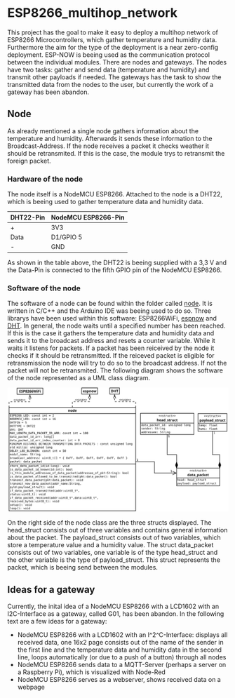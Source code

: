 # ESP8266_multihop_network
This project has the goal to make it easy to deploy a multihop network of ESP8266 Microcontrollers, which gather temperature and humidity data.
Furthermore the aim for the type of the deployment is a near zero-config deployment. ESP-NOW is beeing used as the communication protocol between the individual modules.
There are nodes and gateways. The nodes have two tasks: gather and send data (temperature and humidity) and transmit other payloads if needed. The gateways has the task to show the transmitted data from the nodes to the user, but currently the work of a gateway has been abandon.

## Node
As already mentioned a single node gathers information about the temperature and humidity. Afterwards it sends these information to the Broadcast-Address.
If the node receives a packet it checks weather it should be retransmited. If this is the case, the module trys to retransmit the foreign packet.

### Hardware of the node
The node itself is a NodeMCU ESP8266. Attached to the node is a DHT22, which is beeing used to gather temperature data and humidity data.

| DHT22-Pin | NodeMCU ESP8266-Pin |
| ----------- | ----------- |
| + | 3V3 |
| Data | D1/GPIO 5 |
| - | GND |

As shown in the table above, the DHT22 is beeing supplied with a 3,3 V and the Data-Pin is connected to the fifth GPIO pin of the NodeMCU ESP8266.

### Software of the node
The software of a node can be found within the folder called [node](https://github.com/RaphWa/ESP8266_multihop_network/blob/main/node). It is written in C/C++ and the Arduino IDE was beeing used to do so. Three librarys have been used within this software: ESP8266WiFi, [espnow](https://github.com/esp8266/Arduino/blob/master/tools/sdk/include/espnow.h) and [DHT](https://github.com/adafruit/DHT-sensor-library).
In general, the node waits until a specified number has been reached. If this is the case it gathers the temperature data and humidity data and sends it to the broadcast address and resets a counter variable. While it waits it listens for packets. If a packet has been reiceived by the node it checks if it should be retransmitted. If the reiceved packet is eligible for retransmission the node will try to do so to the broadcast address. If not the packet will not be retransmited. 
The following diagram shows the software of the node represented as a UML class diagram.

![node_uml_class_diagram](https://github.com/RaphWa/ESP8266_multihop_network/blob/main/images/node_uml_class_diagram.svg)

On the right side of the node class are the three structs displayed. The head_struct consists out of three variables and contains general information about the packet. The payload_struct consists out of two variables, which store a temperature value and a humidity value. The struct data_packet consists out of two variables, one variable is of the type head_struct and the other variable is the type of payload_struct. This struct represents the packet, which is beeing send between the modules.

## Ideas for a gateway
Currently, the inital idea of a NodeMCU ESP8266 with a LCD1602 with an I2C-Interface as a gateway, called G01, has been abandon. In the following text are a few ideas for a gateway:
- NodeMCU ESP8266 with a LCD1602 with an I^2^C-Interface: displays all received data, one 16x2 page consists out of the name of the sender in the first line and the temperature data and humidity data in the second line, loops automatically (or due to a push of a button) through all nodes
- NodeMCU ESP8266 sends data to a MQTT-Server (perhaps a server on a Raspberry Pi), which is visualized with Node-Red
- NodeMCU ESP8266 serves as a webserver, shows received data on a webpage

